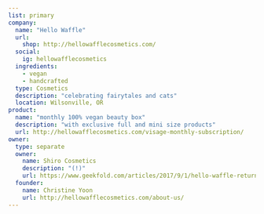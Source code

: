 ```yaml
---
list: primary
company:
  name: "Hello Waffle"
  url:
    shop: http://hellowafflecosmetics.com/
  social:
    ig: hellowafflecosmetics
  ingredients:
    - vegan
    - handcrafted
  type: Cosmetics
  description: "celebrating fairytales and cats"
  location: Wilsonville, OR
product:
  name: "monthly 100% vegan beauty box"
  description: "with exclusive full and mini size products"
  url: http://hellowafflecosmetics.com/visage-monthly-subscription/
owner:
  type: separate
  owner:
    name: Shiro Cosmetics
    description: "(!)"
    url: https://www.geekfold.com/articles/2017/9/1/hello-waffle-returns-shiro-cosmetics-founder-discusses-acquisition-and-future-as-site-reopens
  founder:
    name: Christine Yoon
    url: http://hellowafflecosmetics.com/about-us/
---
```

